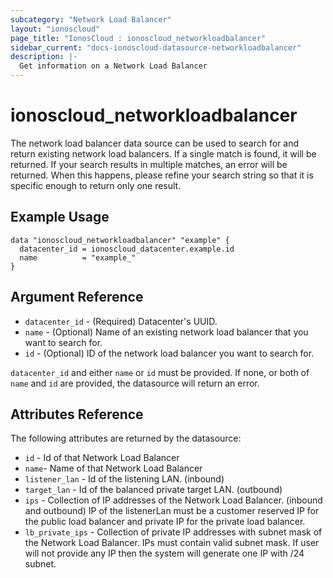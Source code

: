 ```yaml
---
subcategory: "Network Load Balancer"
layout: "ionoscloud"
page_title: "IonosCloud : ionoscloud_networkloadbalancer"
sidebar_current: "docs-ionoscloud-datasource-networkloadbalancer"
description: |-
  Get information on a Network Load Balancer
---
```


# ionoscloud_networkloadbalancer

The network load balancer data source can be used to search for and return existing network load balancers.
If a single match is found, it will be returned. If your search results in multiple matches, an error will be returned.
When this happens, please refine your search string so that it is specific enough to return only one result.

## Example Usage

```hcl
data "ionoscloud_networkloadbalancer" "example" {
  datacenter_id = ionoscloud_datacenter.example.id
  name			= "example_"
}
```

## Argument Reference

* `datacenter_id` - (Required) Datacenter's UUID.
* `name` - (Optional) Name of an existing network load balancer that you want to search for.
* `id` - (Optional) ID of the network load balancer you want to search for.

`datacenter_id` and either `name` or `id` must be provided. If none, or both of `name` and `id` are provided, the datasource will return an error.

## Attributes Reference

The following attributes are returned by the datasource:

* `id` - Id of that Network Load Balancer
* `name`- Name of that Network Load Balancer
* `listener_lan` - Id of the listening LAN. (inbound)
* `target_lan` - Id of the balanced private target LAN. (outbound)
* `ips` - Collection of IP addresses of the Network Load Balancer. (inbound and outbound) IP of the listenerLan must be a customer reserved IP for the public load balancer and private IP for the private load balancer.
* `lb_private_ips` - Collection of private IP addresses with subnet mask of the Network Load Balancer. IPs must contain valid subnet mask. If user will not provide any IP then the system will generate one IP with /24 subnet.

